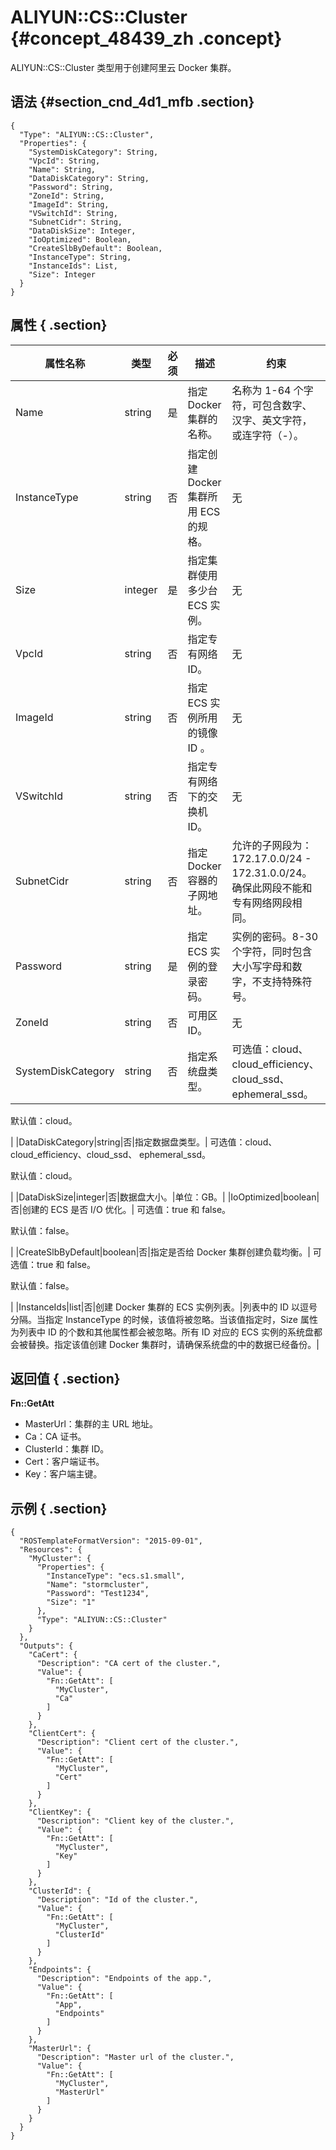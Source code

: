# ALIYUN::CS::Cluster {#concept_48439_zh .concept}

ALIYUN::CS::Cluster 类型用于创建阿里云 Docker 集群。

## 语法 {#section_cnd_4d1_mfb .section}

```language-json
{
  "Type": "ALIYUN::CS::Cluster",
  "Properties": {
    "SystemDiskCategory": String,
    "VpcId": String,
    "Name": String,
    "DataDiskCategory": String,
    "Password": String,
    "ZoneId": String,
    "ImageId": String,
    "VSwitchId": String,
    "SubnetCidr": String,
    "DataDiskSize": Integer,
    "IoOptimized": Boolean,
    "CreateSlbByDefault": Boolean,
    "InstanceType": String,
    "InstanceIds": List,
    "Size": Integer
  }
}
```

## 属性 { .section}

|属性名称|类型|必须|描述|约束|
|----|--|--|--|--|
|Name|string|是|指定 Docker 集群的名称。|名称为 1-64 个字符，可包含数字、汉字、英文字符，或连字符（-）。|
|InstanceType|string|否|指定创建 Docker 集群所用 ECS 的规格。|无|
|Size|integer|是|指定集群使用多少台 ECS 实例。|无|
|VpcId|string|否|指定专有网络 ID。|无|
|ImageId|string|否|指定 ECS 实例所用的镜像 ID 。|无|
|VSwitchId|string|否|指定专有网络下的交换机 ID。|无|
|SubnetCidr|string|否|指定 Docker 容器的子网地址。|允许的子网段为：172.17.0.0/24 - 172.31.0.0/24。确保此网段不能和专有网络网段相同。|
|Password|string|是|指定 ECS 实例的登录密码。|实例的密码。8-30 个字符，同时包含大小写字母和数字，不支持特殊符号。|
|ZoneId|string|否|可用区 ID。|无|
|SystemDiskCategory|string|否|指定系统盘类型。| 可选值：cloud、cloud\_efficiency、cloud\_ssd、 ephemeral\_ssd。

 默认值：cloud。

 |
|DataDiskCategory|string|否|指定数据盘类型。| 可选值：cloud、cloud\_efficiency、cloud\_ssd、 ephemeral\_ssd。

 默认值：cloud。

 |
|DataDiskSize|integer|否|数据盘大小。|单位：GB。|
|IoOptimized|boolean|否|创建的 ECS 是否 I/O 优化。| 可选值：true 和 false。

 默认值：false。

 |
|CreateSlbByDefault|boolean|否|指定是否给 Docker 集群创建负载均衡。| 可选值：true 和 false。

 默认值：false。

 |
|InstanceIds|list|否|创建 Docker 集群的 ECS 实例列表。|列表中的 ID 以逗号分隔。当指定 InstanceType 的时候，该值将被忽略。当该值指定时，Size 属性为列表中 ID 的个数和其他属性都会被忽略。所有 ID 对应的 ECS 实例的系统盘都会被替换。指定该值创建 Docker 集群时，请确保系统盘的中的数据已经备份。|

## 返回值 { .section}

**Fn::GetAtt**

-   MasterUrl：集群的主 URL 地址。
-   Ca：CA 证书。
-   ClusterId：集群 ID。
-   Cert：客户端证书。
-   Key：客户端主键。

## 示例 { .section}

```language-json
{
  "ROSTemplateFormatVersion": "2015-09-01",
  "Resources": {
    "MyCluster": {
      "Properties": {
        "InstanceType": "ecs.s1.small",
        "Name": "stormcluster",
        "Password": "Test1234",
        "Size": "1"
      },
      "Type": "ALIYUN::CS::Cluster"
    }
  },
  "Outputs": {
    "CaCert": {
      "Description": "CA cert of the cluster.",
      "Value": {
        "Fn::GetAtt": [
          "MyCluster",
          "Ca"
        ]
      }
    },
    "ClientCert": {
      "Description": "Client cert of the cluster.",
      "Value": {
        "Fn::GetAtt": [
          "MyCluster",
          "Cert"
        ]
      }
    },
    "ClientKey": {
      "Description": "Client key of the cluster.",
      "Value": {
        "Fn::GetAtt": [
          "MyCluster",
          "Key"
        ]
      }
    },
    "ClusterId": {
      "Description": "Id of the cluster.",
      "Value": {
        "Fn::GetAtt": [
          "MyCluster",
          "ClusterId"
        ]
      }
    },
    "Endpoints": {
      "Description": "Endpoints of the app.",
      "Value": {
        "Fn::GetAtt": [
          "App",
          "Endpoints"
        ]
      }
    },
    "MasterUrl": {
      "Description": "Master url of the cluster.",
      "Value": {
        "Fn::GetAtt": [
          "MyCluster",
          "MasterUrl"
        ]
      }
    }
  }
}
```

